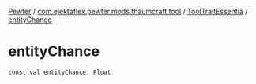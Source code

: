 [Pewter](../../index.md) / [com.ejektaflex.pewter.mods.thaumcraft.tool](../index.md) / [ToolTraitEssentia](index.md) / [entityChance](./entity-chance.md)

# entityChance

`const val entityChance: `[`Float`](https://kotlinlang.org/api/latest/jvm/stdlib/kotlin/-float/index.html)